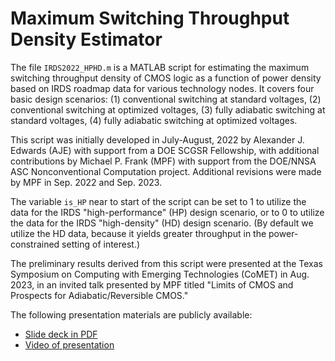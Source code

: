 # Maximum Switching Throughput Density Estimator

The file `IRDS2022_HPHD.m` is a MATLAB script for estimating the
maximum switching throughput density of CMOS logic as a function of
power density based on IRDS roadmap data for various technology
nodes. It covers four basic design scenarios: (1) conventional
switching at standard voltages, (2) conventional switching at
optimized voltages, (3) fully adiabatic switching at standard
voltages, (4) fully adiabatic switching at optimized voltages.

This script was initially developed in July-August, 2022 by Alexander 
J. Edwards (AJE) with support from a DOE SCGSR Fellowship, with additional
contributions by Michael P. Frank (MPF) with support from the DOE/NNSA
ASC Nonconventional Computation project. Additional revisions were
made by MPF in Sep. 2022 and Sep. 2023.

The variable `is_HP` near to start of the script can be set to 1 to
utilize the data for the IRDS "high-performance" (HP) design scenario, 
or to 0 to utilize the data for the IRDS "high-density" (HD) design scenario.
(By default we utilize the HD data, because it yields greater throughput
in the power-constrained setting of interest.)

The preliminary results derived from this script were presented at the 
Texas Symposium on Computing with Emerging Technologies (CoMET) in
Aug. 2023, in an invited talk presented by MPF titled "Limits of CMOS
and Prospects for Adiabatic/Reversible CMOS."

The following presentation materials are publicly available:
* [Slide deck in PDF](https://www.sandia.gov/app/uploads/sites/210/2023/11/Comet23-slides_SAND.pdf)
* [Video of presentation](https://www.youtube.com/watch?v=vALCJJs9Dtw)